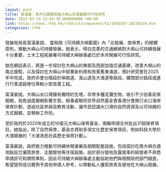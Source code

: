 ```yaml
---
layout: post
title: 甯漢豪：本月已展開加強大嶼山交通基建可行性研究
date: 2023-03-19 13:03:39.000000000 +08:00
link: https://news.rthk.hk/rthk/ch/component/k2/1692597-20230319.htm
categories: rthk
---
```


發展局局長甯漢豪說， 當局按《可持續大嶼藍圖》內「北發展、南保育」的總體原則，推動大嶼山可持續發展。她表示，明白完善的交通網絡對大嶼山可持續發展十分重要，土木工程拓展署可持續大嶼辦事處已於本月開展可行性研究。

她在網誌表示，將進一步探討在大嶼山的東部及西部加強交通基建，改善大嶼山的南北接駁，以及探討在大嶼山中部重新利用和改善舊東涌道，預計研究會在2025年中完成，政府亦會分階段於嶼南道、羗山道及大澳道等路段，擴闊部分路段或進行行車道路彎位等較小型改善工程。

甯漢豪說，大嶼山水口灣擁有獨特的生境，孕育多種泥灘生物，吸引不少訪客前來掘蜆，為免過度掘蜆影響生態，辦事處聯同世界自然基金會香港分會推行水口海岸保育計劃，透過社區參與及教育活動，讓市民認識水口灣的自然資源及以可持續的方式掘蜆，並舉辦工作坊。

至於政府於2020年成立的10億元大嶼山保育基金，兩輪申請合共批出31個保育項目，她指出，除了自然保育，基金亦資助多項文化歷史保育項目，例如科技大學於大澳開展的「大澳漁民社區歷史保育計劃」。

甯漢豪說，政府致力推動可持續休閒康樂及相關配套設施，包括探討在南大嶼合適地點設立優質旅舍、主題營地等住宿設施，由於部分營地及露營車的經營者不熟悉申請許可和牌照準則，因此可持續大嶼辦事處主動協助他們與相關政府部門跟進，希望提供成功實例予其他申請人參考，以帶動私人優質旅舍及營地在大嶼山發展。
